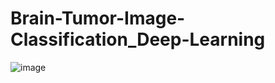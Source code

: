 # Brain-Tumor-Image-Classification_Deep-Learning



![image](https://github.com/user-attachments/assets/d73dc46a-7b0b-4e87-beb0-de0c7a1f6cae)
